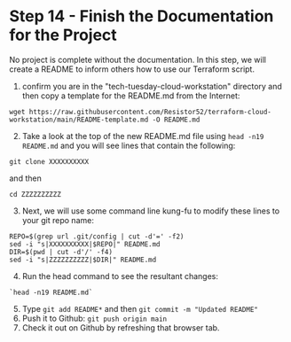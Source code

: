 # Step 14 - Finish the Documentation for the Project

No project is complete without the documentation. In this step, we will create a README
to inform others how to use our Terraform script.

1. confirm you are in the "tech-tuesday-cloud-workstation" directory and then copy
a template for the README.md from the Internet:

```
wget https://raw.githubusercontent.com/Resistor52/terraform-cloud-workstation/main/README-template.md -O README.md
```

2. Take a look at the top of the new README.md file using `head -n19 README.md` and you
will see lines that contain the following:

```
git clone XXXXXXXXXX
```
and then

```
cd ZZZZZZZZZZ
```

3. Next, we will use some command line kung-fu to modify these lines to your git repo name:

```
REPO=$(grep url .git/config | cut -d'=' -f2)
sed -i "s|XXXXXXXXXX|$REPO|" README.md
DIR=$(pwd | cut -d'/' -f4)
sed -i "s|ZZZZZZZZZZ|$DIR|" README.md
```

4. Run the head command to see the resultant changes:

```
`head -n19 README.md`
```

5. Type `git add README*` and then `git commit -m "Updated README"`
6. Push it to Github: `git push origin main`
7. Check it out on Github by refreshing that browser tab.
